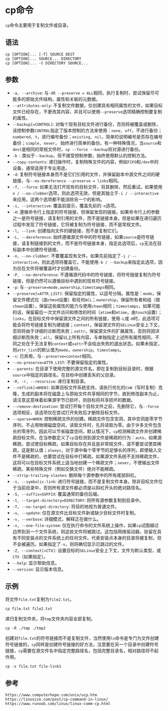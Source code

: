 # cp命令
 `cp`命令主要用于复制文件或目录。
 
 ## 语法
 
```shell
cp [OPTION]... [-T] SOURCE DEST
cp [OPTION]... SOURCE... DIRECTORY
cp [OPTION]... -t DIRECTORY SOURCE...
```

## 参数
* `-a, --archive`: 与`-dR --preserve = ALL`相同，执行复制时，尝试保留尽可能多的原始文件结构，属性和关联的元数据。
* `--attributes-only`: 不复制文件数据，仅创建具有相同属性的文件，如果目标文件已经存在，不更改其内容，并且可以使用`--preserve`选项精确控制要复制的属性。
* `--backup[=CONTROL]`: 对每个现有目标文件进行备份，否则将被覆盖或删除，该控制参数`CONTROL`指定了版本控制的方法来使用：`none, off`，不进行备份；`numbered, t`，进行编号备份；`existing, nil`，简单的说明编号是否存在编号备份；`simple, never`， 始终进行简单的备份。有一种特殊情况，当`source`和`dest`是相同的常规文件时，`cp --force --backup`将对源进行备份。
* `-b `: 类似于`--backup`，但不接受控制参数，始终使用默认的控制方法。
* `--copy-contents`: 递归操作时，复制特殊文件的内容，例如`FIFO`和`/dev`中的设备，通常适用于专业用途。
* `-d`: 复制符号链接本身而不是它们引用的文件，并保留副本中源文件之间的硬链接，与`--no-dereference --preserve = links`相同。
* `-f, --force`: 如果无法打开现有的目标文件，将其删除，然后重试。如果使用`n / --no-clobber`选项，则此选项无效，但是其独立于`-i / --interactive`来应用，这两个选项都不能消除另一个的影响。
* `-i, --interactive`: 覆盖前提示，覆盖先前的`-n`选项。
* `-H`: 遵循命令行上指定的符号链接，但保留发现的链接。如果命令行上的参数之一是符号链接，请复制引用的文件，而不是链接本身。但是如果在递归遍历过程中发现了符号链接，它将被复制为符号链接，而不是常规文件。
* `-l, --link`: 创建指向文件的硬链接，而不是复制它们。
* `-L, --dereference`: 始终遵循源文件中的符号链接，如果`source`是符号链接，请复制链接到的文件，而不是符号链接本身，指定此选项后，`cp`无法在目标副本中创建符号链接。
* `-n, --no-clobber`: 不要覆盖现有文件。如果先前指定了`-i / --interactive`，则此选项将覆盖它，不能使用`-b / --backup`来指定此选项，因为仅在文件将被覆盖时才创建备份。
* `-P, --no-dereference`: 不遵循源代码中的符号链接，将符号链接复制为符号链接，但是仍然可以遵循目标中遇到的现有符号链接。
* `-p`: 与`--preserve=mode,ownership,timestamps`相同。
* `--preserve[=ATTR_LIST]`: 保留指定的属性，以逗号分隔。属性是：`mode`，保留文件模式位（由`chmod`设置）和任何`ACL`；`ownership`，保留所有者和组（按`chown`设置），保留这些属性的能力与使用`chown`相同；`timestamps`，如果可能的话，保留最后一次文件访问和修改的时间（`atime`和`mtime`，由`touch`设置）；`links`，在目标文件中保留源文件之间的所有链接，使用`-L`或`-H`时，此选项可能会将符号链接复制为硬链接；`context`，保留源文件的`SELinux`安全上下文，否则将由于详细的诊断而失败；`xattr`，保留源文件的扩展属性，否则将因详细诊断而失败；`all`，保留以上所有内容，与单独指定上述所有属性相同，不同之处在于无法复制`context`或`xattr`不会给出失败的退出状态。如果未指定，则`attr_list`的默认值为`mode`，`ownership`，`timestamps`。
* `-c`: 已弃用，与`--preserve=context`相同。
* `--no-preserve=ATTR_LIST`: 不要保留指定的属性。
* `--parents`: 在目录下使用完整的源文件名，即在复制到目标目录时，根据`source`中指定的路径名，在目标中创建丢失的父目录。
* `-R, -r, --recursive`: 递归复制目录。
* `--reflink[=WHEN]`: 如果目标文件系统支持，请执行优化的`CoW`（写时复制）克隆，生成的副本将在磁盘上与原始文件共享相同的字节，直到修改副本为止，请注意这意味着如果源字节已损坏，则目标将共享损坏的数据。
* `--remove-destination`: 尝试打开每个目标文件之前，先删除它，与`--force`选项相反，该选项仅在尝试打开失败后才删除目标文件。
* `--sparse=WHEN`: 控制稀疏文件的创建。稀疏文件包含空洞，其中空洞是零字节序列，不占用物理磁盘空间，读取文件时，孔将读取为零。由于许多文件包含长的零序列，因此可以节省磁盘空间，默认情况下，`cp`检测稀疏文件并创建稀疏目标文件。在当参数定义了`cp`当检测到源文件是稀疏的行为：`auto`，如果源稀疏，尝试使目标稀疏，如果目标存在并且是非常规文件，请不要尝试使其稀疏，这是默认值；`always`，对于源中每个零字节的足够长的序列，即使输入文件不是稀疏的，也要尝试在目标中打稀疏，如果源文件系统不支持稀疏文件，这将可以在目标文件系统上适当地创建一个稀疏文件；`never`，不使输出文件稀疏，某些特殊文件（例如交换文件）绝对不能稀疏。
* `--strip-trailing-slashes`: 删除每个源参数中的所有尾部斜杠。
* `-s, --symbolic-link`: 进行符号链接，而不是复制文件本身。除非目标文件位于当前目录中，否则所有源文件都必须是以斜杠开头的绝对路径名。
* `-S, --suffix=SUFFIX`: 覆盖通常的备份后缀。
* `-t, --target-directory=DIRECTORY`: 将所有源参数复制到目录中。
* `-T, --no-target-directory`: 将目的地视为普通文件。
* `-u, --update`: 仅在源文件比目标文件新或缺少目标文件时复制。
* `-v, --verbose`: 详细模式，解释正在做什么。
* `-x, --one-file-system`: 仅在执行命令的文件系统上操作，如果`cp`试图越过边界到另一个文件系统，则这些文件将被跳过。这包括网络驱动器，驻留在具有不同安装点的文件系统上的任何文件。代表安装点本身的目录将被复制，但不会被遍历。如果指定了`-v`，则将确切显示已跳过的文件。
* `-Z, --context[=CTX]`: 设置目标的`SELinux`安全上下文，文件为默认类型，或`CTX`（如果指定）。
* `--help`: 显示帮助信息。
* `--version`: 显示版本信息。

## 示例

将文件`file.txt`复制为`file2.txt`。

```shell
cp file.txt file2.txt
```

递归复制文件夹，将`tmp`文件夹内容全部复制。

```shell
cp -R ./tmp ./tmp2
```


创建对`file.txt`的符号链接而不是复制文件，当然使用`ln`命令是专门为文件创建符号链接的，`cp`同样是创建符号链接的好方法，注意要在另一个目录中创建符号链接，`cp`需要在源文件名中指定完整路径名，包括完整目录名，相对路径将不起作用。

```shell
cp -s file.txt file-link1
```




## 参考

```
https://www.computerhope.com/unix/ucp.htm
https://linuxize.com/post/cp-command-in-linux/
https://www.runoob.com/linux/linux-comm-cp.html
```
